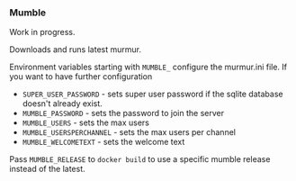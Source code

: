 ### Mumble

Work in progress.

Downloads and runs latest murmur.

Environment variables starting with `MUMBLE_` configure the murmur.ini file. If you want to have further configuration

* `SUPER_USER_PASSWORD` - sets super user password if the sqlite database doesn't already exist.
* `MUMBLE_PASSWORD` - sets the password to join the server
* `MUMBLE_USERS` - sets the max users
* `MUMBLE_USERSPERCHANNEL` - sets the max users per channel
* `MUMBLE_WELCOMETEXT` - sets the welcome text

Pass `MUMBLE_RELEASE` to `docker build` to use a specific mumble release instead of the latest.


